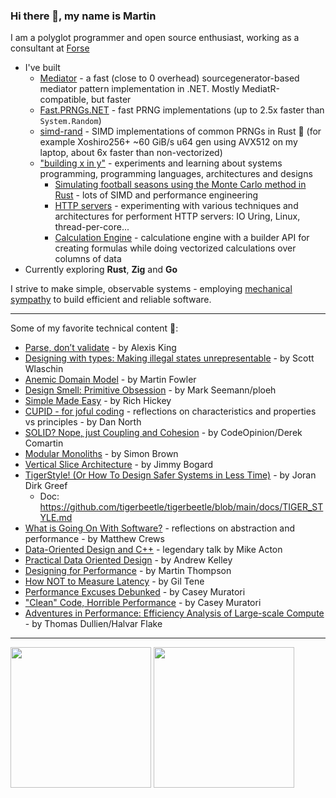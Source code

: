 ### Hi there 👋, my name is Martin
I am a polyglot programmer and open source enthusiast, working as a consultant at [Forse](https://forse.no/) <img src="https://raw.githubusercontent.com/csmoore/country-flag-icons/8f7c50904bb7080b8aef99c3fa836305117bcbc1/country-flags-4x3-svg/no.svg" height="12" />

* I've built
  * [Mediator](https://github.com/martinothamar/Mediator) - a fast (close to 0 overhead) sourcegenerator-based mediator pattern implementation in .NET. Mostly MediatR-compatible, but faster
  * [Fast.PRNGs.NET](https://github.com/martinothamar/Fast.PRNGs.NET) - fast PRNG implementations (up to 2.5x faster than `System.Random`)
  * [simd-rand](https://github.com/martinothamar/simd-rand) - SIMD implementations of common PRNGs in Rust 🦀 (for example Xoshiro256+ ~60 GiB/s u64 gen using AVX512 on my laptop, about 6x faster than non-vectorized)
  * ["building x in y"](https://github.com/martinothamar/building-x-in-y) - experiments and learning about systems programming, programming languages, architectures and designs
    * [Simulating football seasons using the Monte Carlo method in Rust](https://github.com/martinothamar/building-x-in-y/tree/main/monte-carlo-sim) - lots of SIMD and performance engineering
    * [HTTP servers](https://github.com/martinothamar/building-x-in-y/tree/main/http-server) - experimenting with various techniques and architectures for performent HTTP servers: IO Uring, Linux, thread-per-core...
    * [Calculation Engine](https://github.com/martinothamar/building-x-in-y/tree/main/calculation-engine) - calculatione engine with a builder API for creating formulas while doing vectorized calculations over columns of data
* Currently exploring **Rust**, **Zig** and **Go**

I strive to make simple, observable systems - employing [mechanical sympathy](https://www.youtube.com/watch?v=MC1EKLQ2Wmg) to build efficient and reliable software.

<hr />

Some of my favorite technical content 📖:

* [Parse, don’t validate](https://lexi-lambda.github.io/blog/2019/11/05/parse-don-t-validate/) - by Alexis King
* [Designing with types: Making illegal states unrepresentable](https://fsharpforfunandprofit.com/posts/designing-with-types-making-illegal-states-unrepresentable/) - by Scott Wlaschin
* [Anemic Domain Model](https://martinfowler.com/bliki/AnemicDomainModel.html) - by Martin Fowler
* [Design Smell: Primitive Obsession](https://blog.ploeh.dk/2011/05/25/DesignSmellPrimitiveObsession/) - by Mark Seemann/ploeh
* [Simple Made Easy](https://www.youtube.com/watch?v=SxdOUGdseq4) - by Rich Hickey
* [CUPID - for joful coding](https://dannorth.net/cupid-for-joyful-coding/) - reflections on characteristics and properties vs principles - by Dan North
* [SOLID? Nope, just Coupling and Cohesion](https://codeopinion.com/solid-nope-just-coupling-and-cohesion/) - by CodeOpinion/Derek Comartin
* [Modular Monoliths](https://www.youtube.com/watch?v=5OjqD-ow8GE) - by Simon Brown
* [Vertical Slice Architecture](https://www.jimmybogard.com/vertical-slice-architecture/) - by Jimmy Bogard
* [TigerStyle! (Or How To Design Safer Systems in Less Time)](https://www.youtube.com/watch?v=w3WYdYyjek4) - by Joran Dirk Greef
  * Doc: https://github.com/tigerbeetle/tigerbeetle/blob/main/docs/TIGER_STYLE.md 
* [What is Going On With Software?](https://matthewcrews.com/blog/2023/05/what-is-going-on-with-software/) - reflections on abstraction and performance - by Matthew Crews
* [Data-Oriented Design and C++](https://www.youtube.com/watch?v=rX0ItVEVjHc) - legendary talk by Mike Acton
* [Practical Data Oriented Design](https://vimeo.com/649009599) - by Andrew Kelley
* [Designing for Performance](https://www.youtube.com/watch?v=fDGWWpHlzvw) - by Martin Thompson
* [How NOT to Measure Latency](https://www.youtube.com/watch?v=lJ8ydIuPFeU&pp=ygUIZ2lsIHRlbmU%3D) - by Gil Tene
* [Performance Excuses Debunked](https://www.youtube.com/watch?v=x2EOOJg8FkA) - by Casey Muratori
* ["Clean" Code, Horrible Performance](https://www.youtube.com/watch?v=tD5NrevFtbU) - by Casey Muratori
* [Adventures in Performance: Efficiency Analysis of Large-scale Compute](https://www.infoq.com/presentations/factors-code-performance/) - by Thomas Dullien/Halvar Flake

<hr />

<p float="left">
  <img src="https://github-readme-stats.vercel.app/api?username=martinothamar&show_icons=true&count_private=true" height="225" />
  <img src="https://github-readme-stats.vercel.app/api/top-langs/?username=martinothamar" height="225" />
</p>
